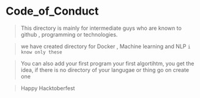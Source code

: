 # Code_of_Conduct

> This directory is mainly for intermediate guys who are known to github , programming or technologies.

> we have created directory for Docker , Machine learning and NLP `i know only these`

> You can also add your first program your first algortihtm, you get the idea, if there is no directory of your langugae or thing go on create one

> Happy Hacktoberfest
